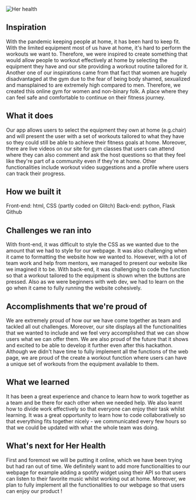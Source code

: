 ![Her health ](https://user-images.githubusercontent.com/81494714/127771767-3f3c923b-ca84-4208-9884-0a9c4eabea3b.jpg)
## Inspiration

With the pandemic keeping people at home, it has been hard to keep fit. With the limited equipment most of us have at home, it's hard to perform the workouts we want to. Therefore, we were inspired to create something that would allow people to workout effectively at home by selecting the equipment they have and our site providing a workout routine tailored for it. 
Another one of our inspirations came from that fact that women are hugely disadvantaged at the gym due to the fear of being body shamed, sexualized and mansplained to are extremely high compared to men. Therefore, we created this online gym for women and non-binary folk. A place where they can feel safe and comfortable to continue on their fitness journey. 

## What it does

Our app allows users to select the equipment they own at home (e.g.chair) and will present the user with a set of workouts tailored to what they have so they could still be able to achieve their fitness goals at home. 
Moreover, there are live videos on our site for gym classes that users can attend where they can also comment and ask the host questions so that they feel like they're part of a community even if they're at home. 
Other functionalities include workout video suggestions and a profile where users can track their progress. 

## How we built it
Front-end: html, CSS (partly coded on Glitch) 
Back-end: python, Flask
Github

## Challenges we ran into
With front-end, it was difficult to style the CSS as we wanted due to the amount that we had to style for our webpage. It was also challenging when it came to formatting the website how we wanted to. However, with a lot of team work and help from mentors, we managed to present our website like we imagined it to be. 
With back-end, it was challenging to code the function so that a workout tailored to the equipment is shown when the buttons are pressed. Also as we were beginners with web dev, we had to learn on the go when it came to fully running the website cohesively. 

## Accomplishments that we're proud of
We are extremely proud of how our we have come together as team and tackled all out challenges. Moreover, our site displays all the functionalities that we wanted to include and we feel very accomplished that we can show users what we can offer them.  We are also proud of the future that it shows and excited to be able to develop it further even after this hackathon. Although we didn't have time to fully implement all the functions of the web page, we are proud of the create a workout function where users can have a unique set of workouts from the equipment available to them. 

## What we learned
It has been a great experience and chance to learn how to work together as a team and be there for each other when we needed help. We also learnt how to divide work effectively so that everyone can enjoy their task whilst learning. It was a great opportunity to learn how to code collaboratively so that everything fits together nicely - we communicated every few hours so that we could be updated with what the whole team was doing. 

## What's next for Her Health
First and foremost we will be putting it online, which we have been trying but had ran out of time. We definitely want to add more functionalities to our webpage for example adding a spotify widget using their API so that users can listen to their favorite music whilst working out at home. Moreover, we plan to fully implement all the functionalities to our webpage so that users can enjoy our product !
